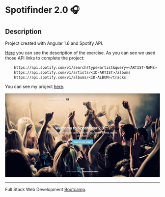 # Spotifinder 2.0 🎧 #

## Description ##

Project created with Angular 1.6 and Spotify API.

[Here](https://github.com/juanmaguitar/exercises-javascript/tree/master/04-jquery-spotify-API) you can see the description of the exercise. 
As you can see we used those API links to complete the project:

```
    https://api.spotify.com/v1/search?type=artist&query=<ARTIST-NAME>
    https://api.spotify.com/v1/artists/<ID-ARTIST>/albums
    https://api.spotify.com/v1/albums/<ID-ALBUM>/tracks
```

 You can see my project [here](https://sernalab.github.io/spotifinder-2.0-anglar/).

![Snapshot](https://github.com/sernalab/spotifinder-2.0-anglar/blob/master/img/cover-github.png)


-----

Full Stack Web Development [Bootcamp](http://www.skylabcoders.com/es/).
